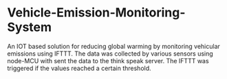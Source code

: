 # Vehicle-Emission-Monitoring-System
An IOT based solution for reducing global warming by monitoring vehicular emissions using IFTTT. The data was collected by various sensors using node-MCU with sent the data to the think speak server. The IFTTT was triggered if the values reached a certain threshold.
